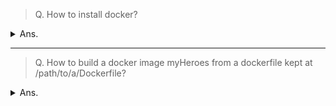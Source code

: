 > Q. How to install docker?
<details><summary>Ans.</summary>
<p>
  <a href="https://docs.aws.amazon.com/AmazonECS/latest/developerguide/docker-basics.html">AWS Doc</a>

```
###########################################
# AWS EC2
###########################################
# Uninstall any older version of dockers:

$ sudo yum remove docker \
                  docker-client \
                  docker-client-latest \
                  docker-common \
                  docker-latest \
                  docker-latest-logrotate \
                  docker-logrotate \
                  docker-engine
$ sudo yum update -y
$ sudo amazon-linux-extras install docker
$ sudo service docker start
$ sudo usermod -a -G docker ec2-user
$ docker info

###########################################
# Ubuntu 20.4
###########################################
$ sudo apt update -y
$ sudo apt install apt-transport-https \
                   ca-certificates \
                   curl \
                   gnupg-agent \
                   software-properties-common
# Add the gpg key
$ curl -fsSL https://download.docker.com/linux/ubuntu/gpg | sudo apt-key add -
# Verify the key
$ sudo apt-key fingerprint 0EBFCD88
# add the docker repository
$ sudo add-apt-repository "deb [arch=amd64] https://download.docker.com/linux/ubuntu $(lsb_release -cs) stable"
# update
$ sudo apt-get update
# Install the three docker packages
$ sudo apt install docker-ce docker-ce-cli containerd.io
# Add ubuntu user to docker group to be able to run docker
$ sudo usermod ubuntu -aG docker
```
</p>
</details>

--------
> Q. How to build a docker image myHeroes from a dockerfile kept at /path/to/a/Dockerfile?
<details><summary>Ans.</summary>
<p>  
```
docker build -f /path/to/a/Dockerfile .
  
```
</p>
</details>

--------
> Q. How to run a docker image?
<details><summary>Ans.</summary>
<p>  

```
$ docker run <image-name>
  
#Steps involved to run a docker image:
 1. The Docker client contacted the Docker daemon.
 2. The Docker daemon pulled the "image-name" image from the Docker Hub, if not present in local.
    (amd64)
 3. The Docker daemon created a new container from that image which runs the
    executable.
 4. The Docker daemon streams any outputs to the Docker client, which can be seen on terminal.
```
</p>
</details>
--------

> Q. How to see running docker containers?
<details><summary>Ans.</summary>
<p>  
  
```
#https://docs.docker.com/engine/reference/commandline/container_ls/
$ docker container ls
OR
$ docker ps
```
</p>
</details>
--------

> Q. How to see both running and stopped docker containers?
<details><summary>Ans.</summary>
<p>  
  
```
#https://docs.docker.com/engine/reference/commandline/container_ls/
$ docker container ls -a
OR
$ docker ps -a
```
</p>
</details>
--------

> Q. How to run a docker container with interactive shell?
<details><summary>Ans.</summary>
<p>  
  
```
#without a terminal or tty
$ docker run -i alpine

#with a terminal or tty
$ docker run -it alpine
```
</p>
</details>
--------

> Q. How to run a persistent docker container
that doesnt exit immediately after "docker run" command completes?
<details><summary>Ans.</summary>
<p>  
  
```
#By using a daemon/detached flag
$ docker run -dt alpine

#This will generate a hash which can be used to track the cotainer
#CONTAINER ID   IMAGE         COMMAND     CREATED          STATUS                      PORTS     NAMES
#ac932f7e2efb   alpine        "/bin/sh"   6 minutes ago    Up 6 minutes                          lucid_greider
```
</p>
</details>
--------

> Q. How to provide user specific name to a  docker container?
<details><summary>Ans.</summary>
<p>  
  
```
#By using --name flag
$ docker run -dt --name myContainer alpine

#This will generate a hash which can be used to track the cotainer
#CONTAINER ID   IMAGE         COMMAND     CREATED          STATUS                      PORTS     NAMES
#83c822b310b2   alpine        "/bin/sh"   3 seconds ago    Up 3 seconds                          myContainer
```
</p>
</details>
--------

> Q. How to ensure docker container restarts in case
host reboots?
<details><summary>Ans.</summary>
<p>  
  
```
#By using a --restart flag
$ docker run -dt --name myContainer alpine --restart always
$ docker run -dt --name myContainer alpine --restart unless-stopped
$ docker run -dt --name myContainer alpine --restart on-failure

#default value is no
$ docker run -dt --name myContainer alpine --restart no
```
</p>
</details>
--------

> Q. How to ensure docker container is automatically removed
from list of containers once it stops?
<details><summary>Ans.</summary>
<p>  
  
```
#By using a --rm flag
$ docker run -it --name myContainer --rm alpine
```
</p>
</details>
--------

> Q. How to start a stopped container? How to restart a container?
<details><summary>Ans.</summary>
<p>  
  
```
$ docker start <stoppedContainerName>
$ docker restart <stoppedContainerName>
```
</p>
</details>
--------

> Q. How to get an interactive tty shell if a container is already started?
<details><summary>Ans.</summary>
<p>  
  
```
#Ubuntu
$ docker exec -it <startedContainerName> bash

#Alpine
$ docker exec -it <startedContainerName> ash
```

</p>
</details>
--------

> Q. How to execute a command on an already running container?
<details><summary>Ans.</summary>
<p>  
  
```
$ docker exec <runningContainerName> <command>
$ docker exec myContainer ls -larth
```
</p>
</details>
--------

> Q. How to copy a file from container to local and vice versa?
<details><summary>Ans.</summary>
<p>  
  
```
#Docker Container To Local
$ docker cp <startedContainerName>:<filePathOnContaner> <localPathOnSystem>
#
$ docker cp myContainer:/etc/nginx/conf.d/default.conf /tmp/


#Local to Docker Container
$ docker cp <localPathOnSystem> <startedContainerName>:<filePathOnContaner>
#
$ docker cp /tmp/default.conf myContainer:/etc/nginx/conf.d/default.conf 
```

</p>
</details>
--------

> Q. How to remove stopped container?
<details><summary>Ans.</summary>
<p>  
  
```
#Remove a single stopped docker container
$ docker rm <containerName>

#Remove all stopped containers
$ docker container prune 

```

</p>
</details>
--------

> Q. How to rename a running container?
<details><summary>Ans.</summary>
<p>  
  
```
$ docker rename <oldContainerName> <newContainerName>

$ docker rename myContainer nginxContainer

```

</p>
</details>
--------

> Q. How to check container performance like cpu, memory etc.?
<details><summary>Ans.</summary>
<p>  
  
```
#To see stats of all containers
$ docker stats

$To see stats of a given container
$ docker stats containerName
```

</p>
</details>
--------

> Q. How to find the IP address of a docker container?
<details><summary>Ans.</summary>
<p>  
  
```
#using docker inspect
$ docker inspect <containerName> | grep IP
```

</p>
</details>
--------

> Q. How to run a docker container on port 5555 on host mapped to 55 on container?
<details><summary>Ans.</summary>
<p>  
  
```
#using -p flag
$ docker run -p 5555:55 --name <containerName> -dt <imageName>

#If the container is already running then the image needs to be copied first and then relaunched
# Lets say nginx was already running on one container myContainer
#you can launch myContainer02 with above config

$ docker commit myContainer baseNginxImage
$ docker run -p 5555:55 --name myContainer02 -dt baseNginxImage

#Additionally run the actual nginx process as a foreground process
$ docker exec -dt myContainer02 nginx -g 'pid /tmp/nginx.pid; daemon off;'
#Additionally copy a sample file to run from nginx
$ docker cp <localIndex.html> <container>:<pathToNginxIndex.html>

#Curl at this point on local host or docker container should return same response
curl localhost:5555
curl $(docker inspect <containerName> | grep  \"IPAddress\"| head -1| awk -F":" '{print $2}'| sed "s/[\",]//g"):55
```

</p>
</details>
--------
